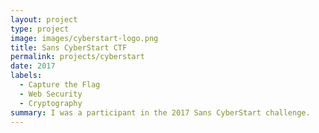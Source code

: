 ```yaml
---
layout: project
type: project
image: images/cyberstart-logo.png
title: Sans CyberStart CTF
permalink: projects/cyberstart
date: 2017
labels:
  - Capture the Flag
  - Web Security
  - Cryptography
summary: I was a participant in the 2017 Sans CyberStart challenge.
---
```

